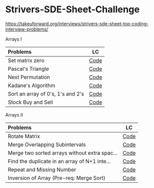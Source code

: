 # Strivers-SDE-Sheet-Challenge
https://takeuforward.org/interviews/strivers-sde-sheet-top-coding-interview-problems/

Arrays I

Problems | LC 
| :--- | :---: 
Set matrix zero  | [Code](https://leetcode.com/submissions/detail/964574969/) 
Pascal's Triangle  | [Code](https://leetcode.com/submissions/detail/964463283/) 
Next Permutation	| [Code](https://leetcode.com/submissions/detail/965376543/) 
Kadane's Algorithm | [Code](https://leetcode.com/submissions/detail/964804390/) 
Sort an array of 0's, 1's and 2's | [Code](https://leetcode.com/submissions/detail/964508854/) 
Stock Buy and Sell | [Code](https://leetcode.com/submissions/detail/965296995/) 


Arrays II

Problems | LC 
| :--- | :---: 
Rotate Matrix | [Code](https://leetcode.com/submissions/detail/965909851/) 
Merge Overlapping Subintervals | [Code](https://leetcode.com/submissions/detail/966022246/)
Merge two sorted arrays without extra spac… | [Code]()
Find the duplicate in an array of N+1 inte… | [Code](https://leetcode.com/submissions/detail/965949168/)
Repeat and Missing Number | [Code]()
Inversion of Array (Pre-req: Merge Sort) | [Code]()
